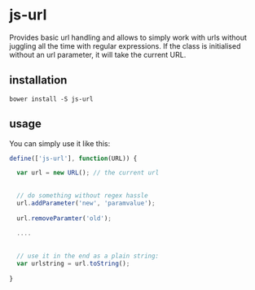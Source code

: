 # js-url
Provides basic url handling and allows to simply work with urls without juggling all the time with regular expressions. If the class is initialised without an url parameter, it will take the current URL.

## installation

```
bower install -S js-url
```

## usage

You can simply use it like this:

```js
define(['js-url'], function(URL)) {

  var url = new URL(); // the current url 
  
  
  // do something without regex hassle
  url.addParameter('new', 'paramvalue');
  
  url.removeParamter('old');
  
  ....
  
  
  // use it in the end as a plain string:
  var urlstring = url.toString();
  
}
